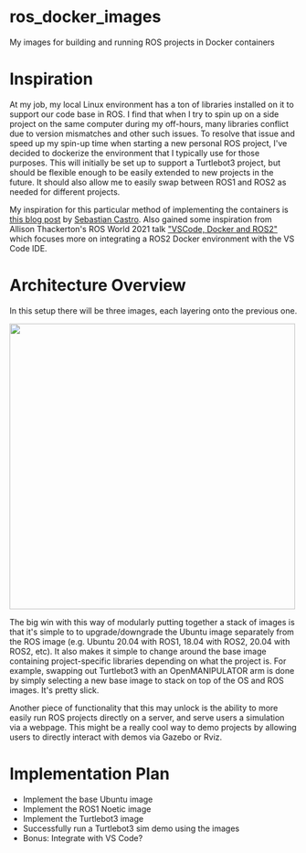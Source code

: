 # ros_docker_images
My images for building and running ROS projects in Docker containers 

# Inspiration
At my job, my local Linux environment has a ton of libraries installed on it to support our code base in ROS. I find that when I try to spin up on a side project on the same computer during my off-hours, many libraries conflict due to version mismatches and other such issues. To resolve that issue and speed up my spin-up time when starting a new personal ROS project, I've decided to dockerize the environment that I typically use for those purposes. This will initially be set up to support a Turtlebot3 project, but should be flexible enough to be easily extended to new projects in the future. It should also allow me to easily swap between ROS1 and ROS2 as needed for different projects. 

My inspiration for this particular method of implementing the containers is [this blog post](https://roboticseabass.com/2021/04/21/docker-and-ros/) by [Sebastian Castro](https://roboticseabass.com/about/). Also gained some inspiration from Allison Thackerton's ROS World 2021 talk ["VSCode, Docker and ROS2"](https://vimeo.com/649658020/9ef0b5ec32) which focuses more on integrating a ROS2 Docker environment with the VS Code IDE. 

# Architecture Overview
In this setup there will be three images, each layering onto the previous one. 

<img src="https://user-images.githubusercontent.com/9446419/153943467-6ba79a96-e157-4425-bcdf-5b34aabd6225.png" width="500">

The big win with this way of modularly putting together a stack of images is that it's simple to to upgrade/downgrade the Ubuntu image separately from the ROS image (e.g. Ubuntu 20.04 with ROS1, 18.04 with ROS2, 20.04 with ROS2, etc). It also makes it simple to change around the base image containing project-specific libraries depending on what the project is. For example, swapping out Turtlebot3 with an OpenMANIPULATOR arm is done by simply selecting a new base image to stack on top of the OS and ROS images. It's pretty slick.

Another piece of functionality that this may unlock is the ability to more easily run ROS projects directly on a server, and serve users a simulation via a webpage. This might be a really cool way to demo projects by allowing users to directly interact with demos via Gazebo or Rviz. 

# Implementation Plan

- Implement the base Ubuntu image
- Implement the ROS1 Noetic image
- Implement the Turtlebot3 image
- Successfully run a Turtlebot3 sim demo using the images
- Bonus: Integrate with VS Code?
